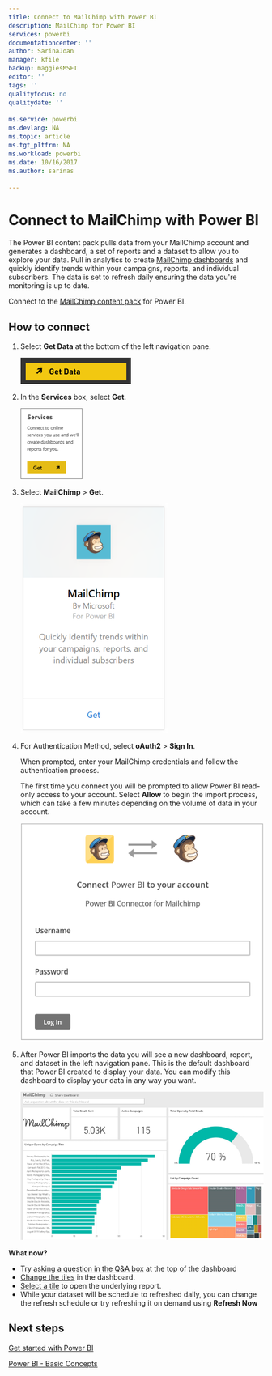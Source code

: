 ```yaml
---
title: Connect to MailChimp with Power BI
description: MailChimp for Power BI
services: powerbi
documentationcenter: ''
author: SarinaJoan
manager: kfile
backup: maggiesMSFT
editor: ''
tags: ''
qualityfocus: no
qualitydate: ''

ms.service: powerbi
ms.devlang: NA
ms.topic: article
ms.tgt_pltfrm: NA
ms.workload: powerbi
ms.date: 10/16/2017
ms.author: sarinas

---
```

# Connect to MailChimp with Power BI
The Power BI content pack pulls data from your MailChimp account and generates a dashboard, a set of reports and a dataset to allow you to explore your data. Pull in analytics to create [MailChimp dashboards](https://powerbi.microsoft.com/integrations/mailchimp) and quickly identify trends within your campaigns, reports, and individual subscribers. The data is set to refresh daily ensuring the data you're monitoring is up to date.

Connect to the [MailChimp content pack](https://app.powerbi.com/getdata/services/mailchimp) for Power BI.

## How to connect
1. Select **Get Data** at the bottom of the left navigation pane.
   
    ![](media/service-connect-to-mailchimp/pbi_getdata.png)
2. In the **Services** box, select **Get**.
   
   ![](media/service-connect-to-mailchimp/pbi_getservices.png)
3. Select **MailChimp** \> **Get**.
   
   ![](media/service-connect-to-mailchimp/mailchimp.png)
4. For Authentication Method, select **oAuth2** \> **Sign In**.
   
    When prompted, enter your MailChimp credentials and follow the authentication process.
   
    The first time you connect you will be prompted to allow Power BI read-only access to your account. Select **Allow** to begin the import process, which can take a few minutes depending on the volume of data in your account.
   
    ![](media/service-connect-to-mailchimp/allow.png)
5. After Power BI imports the data you will see a new dashboard, report, and dataset in the left navigation pane. This is the default dashboard that Power BI created to display your data. You can modify this dashboard to display your data in any way you want.
   
   ![](media/service-connect-to-mailchimp/pbi_mailchimpnewdash.png)

**What now?**

* Try [asking a question in the Q&A box](power-bi-q-and-a.md) at the top of the dashboard
* [Change the tiles](service-dashboard-edit-tile.md) in the dashboard.
* [Select a tile](service-dashboard-tiles.md) to open the underlying report.
* While your dataset will be schedule to refreshed daily, you can change the refresh schedule or try refreshing it on demand using **Refresh Now**

## Next steps
[Get started with Power BI](service-get-started.md)

[Power BI - Basic Concepts](service-basic-concepts.md)

